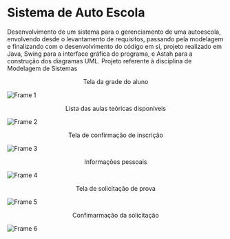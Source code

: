 # Sistema de Auto Escola

Desenvolvimento de um sistema para o gerenciamento de uma autoescola, envolvendo desde o levantamento de requisitos, passando pela modelagem e finalizando com o desenvolvimento do código em si, projeto realizado em Java, Swing para a interface gráfica do programa, e Astah para a construção dos diagramas UML. Projeto referente à disciplina de Modelagem de Sistemas


<p align="center">Tela da grade do aluno</p>

![Frame 1](https://user-images.githubusercontent.com/84208761/192109091-b07daa95-1ae3-4320-9e8d-cda358240beb.png)


<p align="center">Lista das aulas teóricas disponíveis</p>

![Frame 2](https://user-images.githubusercontent.com/84208761/192109120-dbcbc694-1545-4c18-bb4b-3cd826975562.png)


<p align="center">Tela de confirmação de inscrição</p>

![Frame 3](https://user-images.githubusercontent.com/84208761/192109166-80de2a03-5a89-4ed8-b817-09337ba35779.png)


<p align="center">Informações pessoais</p>

![Frame 4](https://user-images.githubusercontent.com/84208761/192109191-d1c74176-8ef6-41d7-9742-16148a8d147e.png)


<p align="center">Tela de solicitação de prova</p>

![Frame 5](https://user-images.githubusercontent.com/84208761/192109233-3019e6b3-b7c1-4b33-afb7-ed8379e1993b.png)


<p align="center">Confimarmação da solicitação</p>

![Frame 6](https://user-images.githubusercontent.com/84208761/192109251-9eaa4858-4964-4d09-97b4-ba92d227fac6.png)
